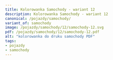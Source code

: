 ```yaml
---
title: Kolorowanka Samochody - wariant 12
description: Kolorowanka Samochody - wariant 12
canonical: /pojazdy/samochody/
variant_of: samochody
image: /pojazdy/samochody/12/samochody-12.svg
pdf: /pojazdy/samochody/12/samochody-12.pdf
alt: "kolorowanka do druku samochody PDF"
tags:
- pojazdy
- samochody
---
```

